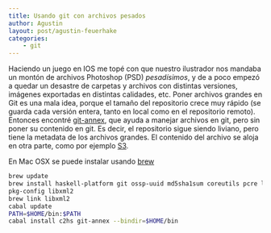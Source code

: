 ```yaml
---
title: Usando git con archivos pesados
author: Agustin
layout: post/agustin-feuerhake
categories:
    - git
---
```


Haciendo un juego en IOS me topé con que nuestro ilustrador nos mandaba un montón de archivos Photoshop (PSD) *pesadísimos*, y de a poco empezó a quedar un desastre de carpetas y archivos con distintas versiones, imágenes exportadas en distintas calidades, etc. Poner archivos grandes en Git es una mala idea, porque el tamaño del repositorio crece muy rápido (se guarda cada versión entera, tanto en local como en el repositorio remoto). Entonces encontré [git-annex][1], que ayuda a manejar archivos en git, pero sin poner su contenido en git. Es decir, el repositorio sigue siendo liviano, pero tiene la metadata de los archivos grandes. El contenido del archivo se aloja en otra parte, como por ejemplo [S3][2].

En Mac OSX se puede instalar usando [brew][3]

```bash
brew update
brew install haskell-platform git ossp-uuid md5sha1sum coreutils pcre libgsasl gnutls libidn libgsasl
pkg-config libxml2
brew link libxml2
cabal update
PATH=$HOME/bin:$PATH
cabal install c2hs git-annex --bindir=$HOME/bin
```

[1]: http://git-annex.branchable.com/
[2]: http://aws.amazon.com/s3
[3]: http://mxcl.github.com/homebrew/
